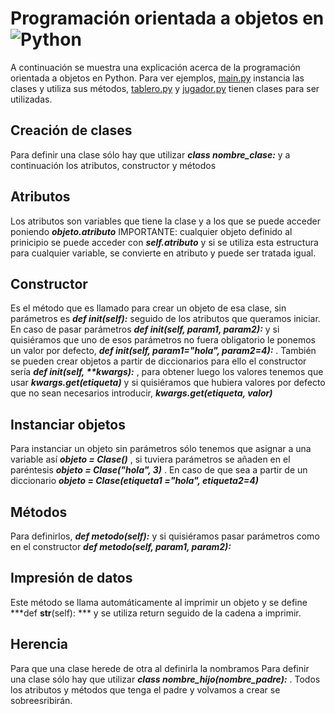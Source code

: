 # Programación orientada a objetos en ![Python](https://techspawn.com/wp-content/uploads/2016/10/Python_logo.png)

A continuación se muestra una explicación acerca de la programación orientada a objetos en Python. Para ver ejemplos, [main.py](https://github.com/vrdelc/Aprendiendo-Python/tree/master/Orientado%20a%20objetos/main.py) instancia las clases y utiliza sus métodos, [tablero.py](https://github.com/vrdelc/Aprendiendo-Python/tree/master/Orientado%20a%20objetos/tablero.py) y [jugador.py](https://github.com/vrdelc/Aprendiendo-Python/tree/master/Orientado%20a%20objetos/jugador.py) tienen clases para ser utilizadas.
## Creación de clases
Para definir una clase sólo hay que utilizar ***class nombre_clase:*** y a continuación los atributos, constructor y métodos
## Atributos
Los atributos son variables que tiene la clase y a los que se puede acceder poniendo ***objeto.atributo***
IMPORTANTE: cualquier objeto definido al prinicipio se puede acceder con ***self.atributo*** y si se utiliza esta estructura para cualquier variable, se convierte en atributo y puede ser tratada igual.
## Constructor
Es el método que es llamado para crear un objeto de esa clase, sin parámetros es ***def __init__(self):*** seguido de los atributos que queramos iniciar. En caso de pasar parámetros ***def __init__(self, param1, param2):*** y si quisiéramos que uno de esos parámetros no fuera obligatorio le ponemos un valor por defecto, ***def __init__(self, param1="hola", param2=4):*** .
También se pueden crear objetos a partir de diccionarios para ello el constructor sería ***def __init__(self, \*\*kwargs):***  , para obtener luego los valores tenemos que usar ***kwargs.get(etiqueta)*** y si quisiéramos que hubiera valores por defecto que no sean necesarios introducir, ***kwargs.get(etiqueta, valor)***
## Instanciar objetos
Para instanciar un objeto sin parámetros sólo tenemos que asignar a una variable así ***objeto = Clase()*** , si tuviera parámetros se añaden en el paréntesis ***objeto = Clase("hola", 3)*** .
En caso de que sea a partir de un diccionario ***objeto = Clase(etiqueta1 ="hola", etiqueta2=4)***
## Métodos
Para definirlos, ***def metodo(self):*** y si quisiéramos pasar parámetros como en el constructor  ***def metodo(self, param1, param2):***
## Impresión de datos
Este método se llama automáticamente al imprimir un objeto y se define ***def __str__(self): *** y se utiliza return seguido de la cadena a imprimir.
## Herencia
Para que una clase herede de otra al definirla la nombramos Para definir una clase sólo hay que utilizar ***class nombre_hijo(nombre_padre):*** . Todos los atributos y métodos que tenga el padre y volvamos a crear se sobreesribirán.
